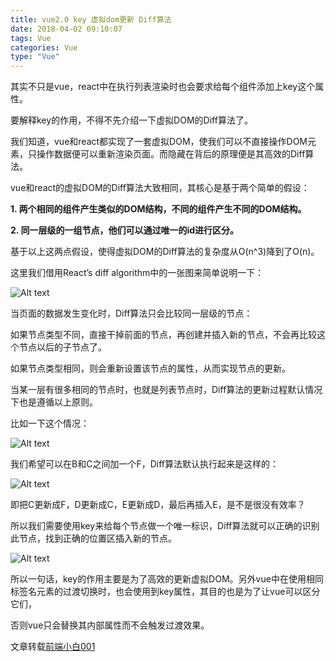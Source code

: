 ```yaml
---
title: vue2.0 key 虚拟dom更新 Diff算法
date: 2018-04-02 09:10:07
tags: Vue
categories: Vue
type: "Vue"
---
```

其实不只是vue，react中在执行列表渲染时也会要求给每个组件添加上key这个属性。

要解释key的作用，不得不先介绍一下虚拟DOM的Diff算法了。

我们知道，vue和react都实现了一套虚拟DOM，使我们可以不直接操作DOM元素，只操作数据便可以重新渲染页面。而隐藏在背后的原理便是其高效的Diff算法。

vue和react的虚拟DOM的Diff算法大致相同，其核心是基于两个简单的假设：

**1. 两个相同的组件产生类似的DOM结构，不同的组件产生不同的DOM结构。**

**2. 同一层级的一组节点，他们可以通过唯一的id进行区分。**

基于以上这两点假设，使得虚拟DOM的Diff算法的复杂度从O(n^3)降到了O(n)。

这里我们借用React’s diff algorithm中的一张图来简单说明一下：

![Alt text](http://p7mx7a48u.bkt.clouddn.com/diff-1.png)


当页面的数据发生变化时，Diff算法只会比较同一层级的节点：

如果节点类型不同，直接干掉前面的节点，再创建并插入新的节点，不会再比较这个节点以后的子节点了。

如果节点类型相同，则会重新设置该节点的属性，从而实现节点的更新。

当某一层有很多相同的节点时，也就是列表节点时，Diff算法的更新过程默认情况下也是遵循以上原则。

比如一下这个情况：

![Alt text](http://p7mx7a48u.bkt.clouddn.com/diff-2.png)
 

我们希望可以在B和C之间加一个F，Diff算法默认执行起来是这样的：

![Alt text](http://p7mx7a48u.bkt.clouddn.com/diff-3.png)

即把C更新成F，D更新成C，E更新成D，最后再插入E，是不是很没有效率？

所以我们需要使用key来给每个节点做一个唯一标识，Diff算法就可以正确的识别此节点，找到正确的位置区插入新的节点。

![Alt text](http://p7mx7a48u.bkt.clouddn.com/diff-4.png)

所以一句话，key的作用主要是为了高效的更新虚拟DOM。另外vue中在使用相同标签名元素的过渡切换时，也会使用到key属性，其目的也是为了让vue可以区分它们，

否则vue只会替换其内部属性而不会触发过渡效果。


文章转载[前端小白001](https://www.cnblogs.com/zhumingzhenhao/p/7688336.html) 